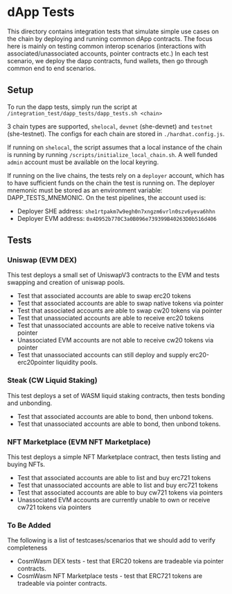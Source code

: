 # dApp Tests

This directory contains integration tests that simulate simple use cases on the chain by deploying and running common dApp contracts.
The focus here is mainly on testing common interop scenarios (interactions with associated/unassociated accounts, pointer contracts etc.)
In each test scenario, we deploy the dapp contracts, fund wallets, then go through common end to end scenarios.

## Setup
To run the dapp tests, simply run the script at `/integration_test/dapp_tests/dapp_tests.sh <chain>`

3 chain types are supported, `shelocal`, `devnet` (she-devnet) and `testnet` (she-testnet). The configs for each chain are stored in `./hardhat.config.js`.

If running on `shelocal`, the script assumes that a local instance of the chain is running by running `/scripts/initialize_local_chain.sh`.
A well funded `admin` account must be available on the local keyring.

If running on the live chains, the tests rely on a `deployer` account, which has to have sufficient funds on the chain the test is running on.
The deployer mnemonic must be stored as an environment variable: DAPP_TESTS_MNEMONIC.
On the test pipelines, the account used is:
- Deployer SHE address: `she1rtpakm7w9egh0n7xngzm6vrln0szv6yeva6hhn`
- Deployer EVM address: `0x4D952b770C3a0B096e739399B40263D0b516d406`

## Tests

### Uniswap (EVM DEX)
This test deploys a small set of UniswapV3 contracts to the EVM and tests swapping and creation of uniswap pools.
- Test that associated accounts are able to swap erc20 tokens
- Test that associated accounts are able to swap native tokens via pointer
- Test that associated accounts are able to swap cw20 tokens via pointer
- Test that unassociated accounts are able to receive erc20 tokens
- Test that unassociated accounts are able to receive native tokens via pointer
- Unassociated EVM accounts are not able to receive cw20 tokens via pointer
- Test that unassociated accounts can still deploy and supply erc20-erc20pointer liquidity pools.

### Steak (CW Liquid Staking)
This test deploys a set of WASM liquid staking contracts, then tests bonding and unbonding.
- Test that associated accounts are able to bond, then unbond tokens.
- Test that unassociated accounts are able to bond, then unbond tokens.

### NFT Marketplace (EVM NFT Marketplace)
This test deploys a simple NFT Marketplace contract, then tests listing and buying NFTs.
- Test that associated accounts are able to list and buy erc721 tokens
- Test that unassociated accounts are able to list and buy erc721 tokens
- Test that associated accounts are able to buy cw721 tokens via pointers
- Unassociated EVM accounts are currently unable to own or receive cw721 tokens via pointers

### To Be Added
The following is a list of testcases/scenarios that we should add to verify completeness
- CosmWasm DEX tests - test that ERC20 tokens are tradeable via pointer contracts.
- CosmWasm NFT Marketplace tests - test that ERC721 tokens are tradeable via pointer contracts.